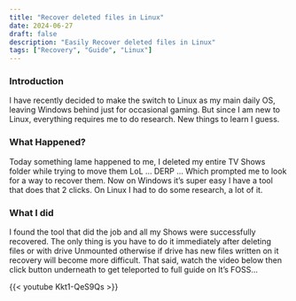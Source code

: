 ```yaml
---
title: "Recover deleted files in Linux"
date: 2024-06-27
draft: false
description: "Easily Recover deleted files in Linux"
tags: ["Recovery", "Guide", "Linux"]
---
```

### Introduction

I have recently decided to make the switch to Linux as my main daily OS, leaving Windows behind just for occasional gaming. But since I am new to Linux, everything requires me to do research. New things to learn I guess.

### What Happened?

Today something lame happened to me, I deleted my entire TV Shows folder while trying to move them LoL … DERP … Which prompted me to look for a way to recover them. Now on Windows it’s super easy I have a tool that does that 2 clicks. On Linux I had to do some research, a lot of it.

### What I did

I found the tool that did the job and all my Shows were successfully recovered. The only thing is you have to do it immediately after deleting files or with drive Unmounted otherwise if drive has new files written on it recovery will become more difficult. That said, watch the video below then click button underneath to get teleported to full guide on It’s FOSS…

{{< youtube Kkt1-QeS9Qs >}}

